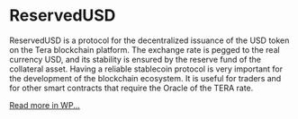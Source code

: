 ﻿# ReservedUSD

ReservedUSD is a protocol for the decentralized issuance of the USD token on the Tera blockchain platform. The exchange rate is pegged to the real currency USD, and its stability is ensured by the reserve fund of the collateral asset. Having a reliable stablecoin protocol is very important for the development of the blockchain ecosystem. It is useful for traders and for other smart contracts that require the Oracle of the TERA rate.


[Read more in WP...](https://terafoundation.org/files/ReservedUSD-ENG.pdf)

